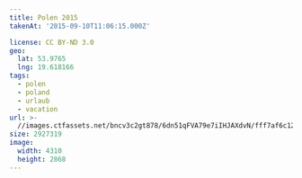 ```yaml
---
title: Polen 2015
takenAt: '2015-09-10T11:06:15.000Z'

license: CC BY-ND 3.0
geo:
  lat: 53.9765
  lng: 19.618166
tags:
  - polen
  - poland
  - urlaub
  - vacation
url: >-
  //images.ctfassets.net/bncv3c2gt878/6dn51qFVA79e7iIHJAXdvN/fff7af6c120eaf72e19a57ebee47d9ee/polen-2015_25931708416_o
size: 2927319
image:
  width: 4310
  height: 2868
---
```

